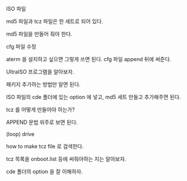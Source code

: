 ISO 파일

md5 파일과 tcz 파일은 한 세트로 되어 있다.

md5 파일을 만들어 줘야 한다.

cfg 파일 수정

aterm 을 설치하고 싶으면 그렇게 쓰면 된다. cfg 파일 append 뒤에 써준다.

UltraISO 프로그램을 알아보자.

패키지 추가하는 방법만 알면 된다.

ISO 파일의 cde 폴더에 있는 option 에 넣고, md5 세트 만들고 추가해주면 된다.

tcz 를 어떻게 만들어야 하는가?

APPEND 문법 위주로 보면 된다.

(loop) drive

how to make tcz file 로 검색한다.

tcz 목록을 onboot.list 등에 써줘야하는 지는 알아보자.

cde 폴더의 option 을 잘 이해하자.

